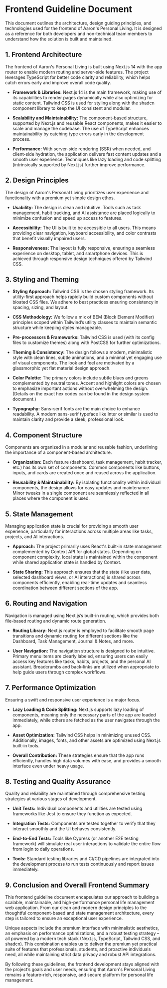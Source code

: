 # Frontend Guideline Document

This document outlines the architecture, design guiding principles, and technologies used for the frontend of Aaron's Personal Living. It is designed as a reference for both developers and non-technical team members to understand how the solution is built and maintained.

## 1. Frontend Architecture

The frontend of Aaron's Personal Living is built using Next.js 14 with the app router to enable modern routing and server-side features. The project leverages TypeScript for better code clarity and reliability, which helps catch errors early and improve overall code quality.

- **Framework & Libraries:** Next.js 14 is the main framework, making use of its capabilities to render pages dynamically while also optimizing for static content. Tailwind CSS is used for styling along with the shadcn component library to keep the UI consistent and modular.

- **Scalability and Maintainability:** The component-based structure, supported by Next.js and reusable React components, makes it easier to scale and manage the codebase. The use of TypeScript enhances maintainability by catching type errors early in the development process.

- **Performance:** With server-side rendering (SSR) when needed, and client-side hydration, the application delivers fast content updates and a smooth user experience. Techniques like lazy loading and code splitting (intrinsically supported by Next.js) further improve performance.

## 2. Design Principles

The design of Aaron's Personal Living prioritizes user experience and functionality with a premium yet simple design ethos.

- **Usability:** The design is clean and intuitive. Tools such as task management, habit tracking, and AI assistance are placed logically to minimize confusion and speed up access to features.

- **Accessibility:** The UI is built to be accessible to all users. This means providing clear navigation, keyboard accessibility, and color contrasts that benefit visually impaired users.

- **Responsiveness:** The layout is fully responsive, ensuring a seamless experience on desktop, tablet, and smartphone devices. This is achieved through responsive design techniques offered by Tailwind CSS.

## 3. Styling and Theming

- **Styling Approach:** Tailwind CSS is the chosen styling framework. Its utility-first approach helps rapidly build custom components without bloated CSS files. We adhere to best practices ensuring consistency in spacing, sizing, and layout.

- **CSS Methodology:** We follow a mix of BEM (Block Element Modifier) principles scoped within Tailwind’s utility classes to maintain semantic structure while keeping styles manageable.

- **Pre-processors & Frameworks:** Tailwind CSS is used (with its config files to customize themes) along with PostCSS for further optimizations.

- **Theming & Consistency:** The design follows a modern, minimalistic style with clean lines, subtle animations, and a minimal yet engaging use of visual components. The look and feel are motivated by a glassmorphic yet flat material design approach.

- **Color Palette:** The primary colors include subtle blues and greens complemented by neutral tones. Accent and highlight colors are chosen to emphasize important actions without overwhelming the design. (Details on the exact hex codes can be found in the design system document.)

- **Typography:** Sans-serif fonts are the main choice to enhance readability. A modern sans-serif typeface like Inter or similar is used to maintain clarity and provide a sleek, professional look.

## 4. Component Structure

Components are organized in a modular and reusable fashion, underlining the importance of a component-based architecture.

- **Organization:** Each feature (dashboard, task management, habit tracker, etc.) has its own set of components. Common components like buttons, inputs, and cards are created once and reused across the application.

- **Reusability & Maintainability:** By isolating functionality within individual components, the design allows for easy updates and maintenance. Minor tweaks in a single component are seamlessly reflected in all places where the component is used.

## 5. State Management

Managing application state is crucial for providing a smooth user experience, particularly for interactions across multiple areas like tasks, projects, and AI interactions.

- **Approach:** The project primarily uses React's built-in state management complemented by Context API for global states. Depending on component complexity, local state is maintained within the component while shared application state is handled by Context.

- **State Sharing:** This approach ensures that the state (like user data, selected dashboard views, or AI interactions) is shared across components efficiently, enabling real-time updates and seamless coordination between different sections of the app.

## 6. Routing and Navigation

Navigation is managed using Next.js’s built-in routing, which provides both file-based routing and dynamic route generation.

- **Routing Library:** Next.js router is employed to facilitate smooth page transitions and dynamic routing for different sections like the Dashboard, Task Management, Journal & Notes, and more.

- **User Navigation:** The navigation structure is designed to be intuitive. Primary menu items are clearly labeled, ensuring users can easily access key features like tasks, habits, projects, and the personal AI assistant. Breadcrumbs and back-links are utilized when appropriate to help guide users through complex workflows.

## 7. Performance Optimization

Ensuring a swift and responsive user experience is a major focus.

- **Lazy Loading & Code Splitting:** Next.js supports lazy loading of components, meaning only the necessary parts of the app are loaded immediately, while others are fetched as the user navigates through the app.

- **Asset Optimization:** Tailwind CSS helps in minimizing unused CSS. Additionally, images, fonts, and other assets are optimized using Next.js built-in tools.

- **Overall Contribution:** These strategies ensure that the app runs efficiently, handles high data volumes with ease, and provides a smooth interface even under heavy usage.

## 8. Testing and Quality Assurance

Quality and reliability are maintained through comprehensive testing strategies at various stages of development.

- **Unit Tests:** Individual components and utilities are tested using frameworks like Jest to ensure they function as expected.

- **Integration Tests:** Components are tested together to verify that they interact smoothly and the UI behaves consistently.

- **End-to-End Tests:** Tools like Cypress (or another E2E testing framework) will simulate real user interactions to validate the entire flow from login to daily operations.

- **Tools:** Standard testing libraries and CI/CD pipelines are integrated into the development process to run tests continuously and report issues immediately.

## 9. Conclusion and Overall Frontend Summary

This frontend guideline document encapsulates our approach to building a scalable, maintainable, and high-performance personal life management web application. From our clean and modern design principles to the thoughtful component-based and state management architecture, every step is tailored to ensure an exceptional user experience.

Unique aspects include the premium interface with minimalistic aesthetics, an emphasis on performance optimizations, and a robust testing strategy – all powered by a modern tech stack (Next.js, TypeScript, Tailwind CSS, and shadcn). This combination enables us to deliver the premium yet practical suite of features that professionals, students, and proactive individuals need, all while maintaining strict data privacy and robust API integrations.

By following these guidelines, the frontend development stays aligned with the project’s goals and user needs, ensuring that Aaron's Personal Living remains a feature-rich, responsive, and secure platform for personal life management.